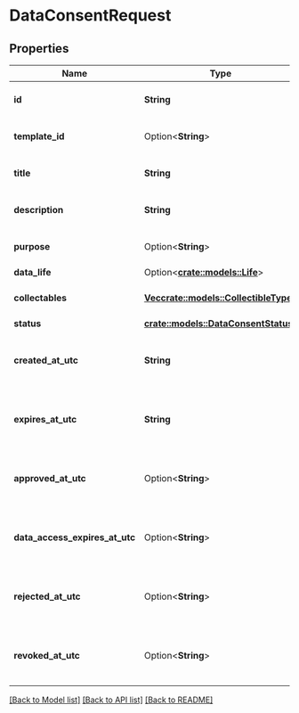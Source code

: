 # DataConsentRequest

## Properties

Name | Type | Description | Notes
------------ | ------------- | ------------- | -------------
**id** | **String** | Data consent request id. | 
**template_id** | Option<**String**> | Data consent template id. | [optional]
**title** | **String** | Data consent title. | 
**description** | **String** | Data consent description. | 
**purpose** | Option<**String**> | Data consent purpose. | [optional]
**data_life** | Option<[**crate::models::Life**](Life.md)> |  | [optional]
**collectables** | [**Vec<crate::models::CollectibleTypes>**](CollectibleTypes.md) | List of supported collectables. | 
**status** | [**crate::models::DataConsentStatus**](DataConsentStatus.md) |  | 
**created_at_utc** | **String** | Request creation datetime in UTC timezone. | 
**expires_at_utc** | **String** | Request expiration datetime in UTC timezone. | 
**approved_at_utc** | Option<**String**> | Request approval datetime in UTC timezone. | [optional]
**data_access_expires_at_utc** | Option<**String**> | Data access expiration datetime in UTC timezone. | [optional]
**rejected_at_utc** | Option<**String**> | Request rejection datetime in UTC timezone. | [optional]
**revoked_at_utc** | Option<**String**> | Request revocation datetime in UTC timezone. | [optional]

[[Back to Model list]](../README.md#documentation-for-models) [[Back to API list]](../README.md#documentation-for-api-endpoints) [[Back to README]](../README.md)


